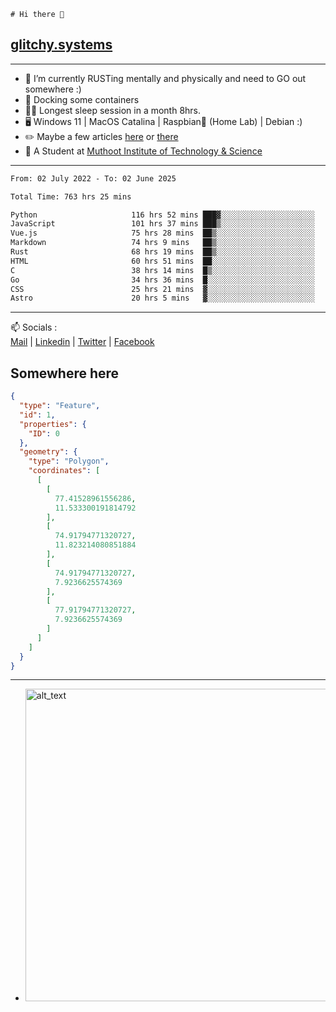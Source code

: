```
# Hi there 👋
```
## [glitchy.systems](https://glitchy.systems)
---

- 🌱 I’m currently RUSTing mentally and physically and need to GO out somewhere :)
- 🐋 Docking some containers
- 😶‍🌫️ Longest sleep session in a month 8hrs.
- 🖥️ Windows 11 | MacOS Catalina | Raspbian🥧 (Home Lab) | Debian :)
- ✏️ Maybe a few articles [here](https://medium.com/@advaithnarayanan8) or [there](https://medium.com/@advaithnarayanan8)
- 📑 A Student at [Muthoot Institute of Technology & Science](https://mgmits.ac.in/)



---

<!--START_SECTION:waka-->

```txt
From: 02 July 2022 - To: 02 June 2025

Total Time: 763 hrs 25 mins

Python                     116 hrs 52 mins ███▓░░░░░░░░░░░░░░░░░░░░░   15.31 %
JavaScript                 101 hrs 37 mins ███▒░░░░░░░░░░░░░░░░░░░░░   13.31 %
Vue.js                     75 hrs 28 mins  ██▒░░░░░░░░░░░░░░░░░░░░░░   09.89 %
Markdown                   74 hrs 9 mins   ██▒░░░░░░░░░░░░░░░░░░░░░░   09.71 %
Rust                       68 hrs 19 mins  ██▒░░░░░░░░░░░░░░░░░░░░░░   08.95 %
HTML                       60 hrs 51 mins  ██░░░░░░░░░░░░░░░░░░░░░░░   07.97 %
C                          38 hrs 14 mins  █▒░░░░░░░░░░░░░░░░░░░░░░░   05.01 %
Go                         34 hrs 36 mins  █░░░░░░░░░░░░░░░░░░░░░░░░   04.53 %
CSS                        25 hrs 21 mins  ▓░░░░░░░░░░░░░░░░░░░░░░░░   03.32 %
Astro                      20 hrs 5 mins   ▓░░░░░░░░░░░░░░░░░░░░░░░░   02.63 %
```

<!--END_SECTION:waka-->

---

📫 Socials :<br>
[Mail](mailto:advaith@glitchy.systems) | [Linkedin](https://www.linkedin.com/in/advaith-narayanan-a72152214/) | [Twitter](https://twitter.com/advaithnarayan) | [Facebook](https://screenmessage.com/qinq)

## Somewhere here

```geojson
{
  "type": "Feature",
  "id": 1,
  "properties": {
    "ID": 0
  },
  "geometry": {
    "type": "Polygon",
    "coordinates": [
      [
        [
          77.41528961556286,
          11.533300191814792
        ],
        [
          74.91794771320727,
          11.823214080851884
        ],
        [
          74.91794771320727,
          7.9236625574369
        ],
        [
          77.91794771320727,
          7.9236625574369
        ]
      ]
    ]
  }
}
```


--- 
- [<img alt="alt_text" width="500px" src="https://valid.x86.fr/cache/banner/xv24bv-6.png" />](https://valid.x86.fr/xv24bv)


